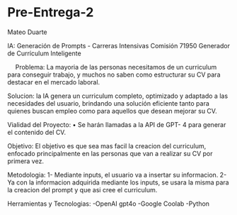 # Pre-Entrega-2
Mateo Duarte

IA: Generación de Prompts - Carreras Intensivas Comisión 71950 Generador de Currículum Inteligente

  Problema: La mayoria de las personas necesitamos de un curriculum para conseguir trabajo, y muchos no saben como estructurar su CV para destacar en el mercado laboral.

Solucion: la IA genera un curriculum completo, optimizado y adaptado a las necesidades del usuario, brindando una solución eficiente tanto para quienes buscan empleo como para aquellos que desean mejorar su CV.

Vialidad del Proyecto: • Se harán llamadas a la API de GPT- 4 para generar el contenido del CV.

Objetivo: El objetivo es que sea mas facil la creacion del curriculum, enfocado principalmente en las personas que van a realizar su CV por primera vez.

Metodologia: 1- Mediante inputs, el usuario va a insertar su informacion. 2- Ya con la informacion adquirida mediante los inputs, se usara la misma para la creacion del prompt y que asi cree el curriculum.

Herramientas y Tecnologias: -OpenAI gpt4o -Google Coolab -Python
